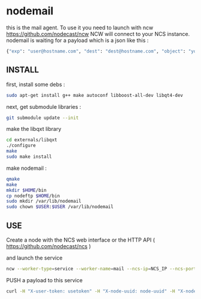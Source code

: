 nodemail
=======

this is the mail agent. To use it you need to launch with ncw https://github.com/nodecast/ncw
NCW will connect to your NCS instance. nodemail is waiting for a payload which is a json like this :

```bash
{"exp": "user@hostname.com", "dest": "dest@hostname.com", "object": "yourobject", "body": "yourbody"}
```


## INSTALL

first, install some debs :


```bash
sudo apt-get install g++ make autoconf libboost-all-dev libqt4-dev
```

next, get submodule libraries :

```bash
git submodule update --init
```


make the libqxt library

```bash
cd externals/libqxt
./configure
make
sudo make install
```


make nodemail :

```bash
qmake
make
mkdir $HOME/bin
cp nodeftp $HOME/bin
sudo mkdir /var/lib/nodemail
sudo chown $USER:$USER /var/lib/nodemail
```

## USE

Create a node with the NCS web interface or the HTTP API ( https://github.com/nodecast/ncs )

and launch the service

```bash
ncw --worker-type=service --worker-name=mail --ncs-ip=NCS_IP --ncs-port=5569 --node-uuid=nodeuuid --node-password=nodepassword --stdout=true --exec="nodemail --smtp-hostname=mail.service.tld--smtp-username=user@hostname.com --smtp-password=userpassword"
```

PUSH a payload to this service

```bash
curl -H "X-user-token: usetoken" -H "X-node-uuid: node-uuid" -H "X-node-password: node-password"  -H "X-payload-type: mail" -H "X-payload-mime: json" -H "X-workflow-uuid: workflow-uuid" -H "X-payload-action: push" -d '{ "exp": "user@domain.tld", "dest": "dest@domain.tld", "object": "your object", "body": "your body" }' http://ZEROGWIP:8000/payload
```
